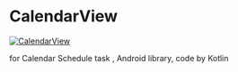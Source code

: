 # CalendarView



[![CalendarView](https://jitpack.io/v/fancylou/CalendarView.svg)](https://jitpack.io/#fancylou/CalendarView/v1.2.0)



for Calendar Schedule task , Android library, code by Kotlin





